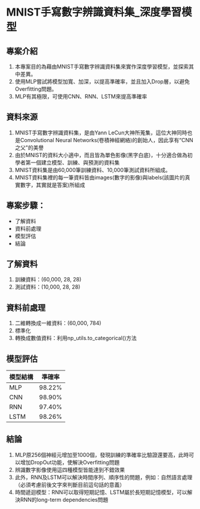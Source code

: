 # MNIST手寫數字辨識資料集_深度學習模型

## 專案介紹

1. 本專案目的為藉由MNIST手寫數字辨識資料集來實作深度學習模型，並探索其中差異。
2. 使用MLP嘗試將模型加寬、加深，以提高準確率，並且加入Drop層，以避免Overfitting問題。
3. MLP有其極限，可使用CNN、RNN、LSTM來提高準確率

## 資料來源

1. MNIST手寫數字辨識資料集，是由Yann LeCun大神所蒐集，這位大神同時也是Convolutional Neural Networks(卷積神經網絡)的創始人，因此享有“CNN 之父"的美譽
2. 由於MNIST的資料大小適中，而且皆為單色影像(黑字白底)，十分適合做為初學者第一個建立模型、訓練、與預測的資料集
3. MNIST資料集是由60,000筆訓練資料、10,000筆測試資料所組成。
4. MNIST資料集裡的每一筆資料皆由images(數字的影像)與labels(該圖片的真 實數字，其實就是答案)所組成

## 專案步驟：

- 了解資料
- 資料前處理
- 模型評估
- 結論

## 了解資料

1. 訓練資料：(60,000, 28, 28)
2. 測試資料：(10,000, 28, 28)

## 資料前處理

1. 二維轉換成一維資料：(60,000, 784)
2. 標準化
3. 轉換成數值資料：利用np_utils.to_categorical()方法

## 模型評估
|  模型結構  | 準確率 |
| ---------|--------| 
|    MLP   | 98.22% |
|    CNN   | 98.90% |
|    RNN   | 97.40% |
|   LSTM   | 98.26% |

## 結論
1. MLP原256個神經元增加至1000個，發現訓練的準確率比驗證還要高，此時可以增加DropOut功能，使解決Overfitting問題
2. 辨識數字影像使用這四種模型皆能達到不錯效果
3. 此外，RNN及LSTM可以解決時間序列、順序性的問題，例如：自然語言處理（必須考慮前後文字來判斷目前這句話的意義）
4. 時間遞迴模型：RNN可以取得短期記憶、LSTM屬於長短期記憶模型，可以解決RNN的long-term dependencies問題


